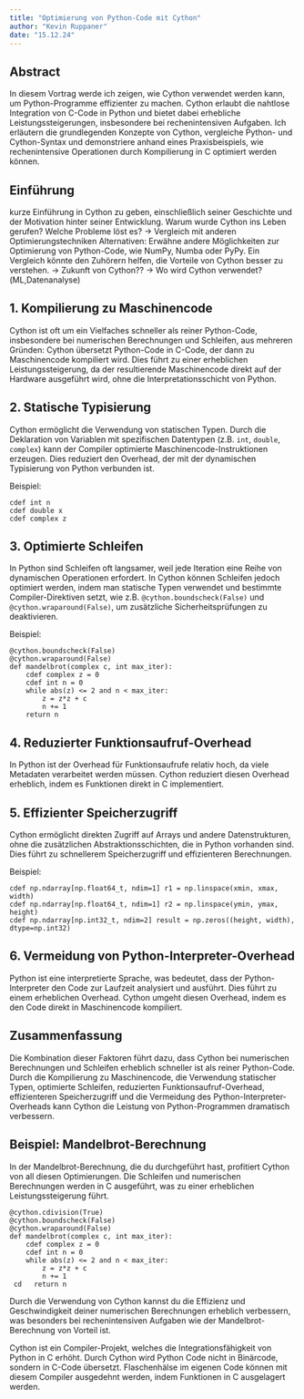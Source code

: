 ```yaml
---
title: "Optimierung von Python-Code mit Cython"
author: "Kevin Ruppaner"
date: "15.12.24"
---
```


## **Abstract**

In diesem Vortrag werde ich zeigen, wie Cython verwendet werden kann, um Python-Programme effizienter zu machen. Cython erlaubt die nahtlose Integration von C-Code in Python und bietet dabei erhebliche Leistungssteigerungen, insbesondere bei rechenintensiven Aufgaben. Ich erläutern die grundlegenden Konzepte von Cython, vergleiche Python- und Cython-Syntax und demonstriere anhand eines Praxisbeispiels, wie rechenintensive Operationen durch Kompilierung in C optimiert werden können.

## Einführung

kurze Einführung in Cython zu geben, einschließlich seiner Geschichte und der Motivation hinter seiner Entwicklung. Warum wurde Cython ins Leben gerufen? Welche Probleme löst es?
-> Vergleich mit anderen Optimierungstechniken
Alternativen: Erwähne andere Möglichkeiten zur Optimierung von Python-Code, wie NumPy, Numba oder PyPy. Ein Vergleich könnte den Zuhörern helfen, die Vorteile von Cython besser zu verstehen.
-> Zukunft von Cython??
-> Wo wird Cython verwendet?(ML,Datenanalyse)

## 1. **Kompilierung zu Maschinencode**

Cython ist oft um ein Vielfaches schneller als reiner Python-Code, insbesondere bei numerischen Berechnungen und Schleifen, aus mehreren Gründen:
Cython übersetzt Python-Code in C-Code, der dann zu Maschinencode kompiliert wird. Dies führt zu einer erheblichen Leistungssteigerung, da der resultierende Maschinencode direkt auf der Hardware ausgeführt wird, ohne die Interpretationsschicht von Python.

## 2. **Statische Typisierung**

Cython ermöglicht die Verwendung von statischen Typen. Durch die Deklaration von Variablen mit spezifischen Datentypen (z.B. `int`, `double`, `complex`) kann der Compiler optimierte Maschinencode-Instruktionen erzeugen. Dies reduziert den Overhead, der mit der dynamischen Typisierung von Python verbunden ist.

Beispiel:

```cython
cdef int n
cdef double x
cdef complex z
```

## 3. **Optimierte Schleifen**

In Python sind Schleifen oft langsamer, weil jede Iteration eine Reihe von dynamischen Operationen erfordert. In Cython können Schleifen jedoch optimiert werden, indem man statische Typen verwendet und bestimmte Compiler-Direktiven setzt, wie z.B. `@cython.boundscheck(False)` und `@cython.wraparound(False)`, um zusätzliche Sicherheitsprüfungen zu deaktivieren.

Beispiel:

```cython
@cython.boundscheck(False)
@cython.wraparound(False)
def mandelbrot(complex c, int max_iter):
    cdef complex z = 0
    cdef int n = 0
    while abs(z) <= 2 and n < max_iter:
        z = z*z + c
        n += 1
    return n
```

## 4. **Reduzierter Funktionsaufruf-Overhead**

In Python ist der Overhead für Funktionsaufrufe relativ hoch, da viele Metadaten verarbeitet werden müssen. Cython reduziert diesen Overhead erheblich, indem es Funktionen direkt in C implementiert.

## 5. **Effizienter Speicherzugriff**

Cython ermöglicht direkten Zugriff auf Arrays und andere Datenstrukturen, ohne die zusätzlichen Abstraktionsschichten, die in Python vorhanden sind. Dies führt zu schnellerem Speicherzugriff und effizienteren Berechnungen.

Beispiel:

```cython
cdef np.ndarray[np.float64_t, ndim=1] r1 = np.linspace(xmin, xmax, width)
cdef np.ndarray[np.float64_t, ndim=1] r2 = np.linspace(ymin, ymax, height)
cdef np.ndarray[np.int32_t, ndim=2] result = np.zeros((height, width), dtype=np.int32)
```

## 6. **Vermeidung von Python-Interpreter-Overhead**

Python ist eine interpretierte Sprache, was bedeutet, dass der Python-Interpreter den Code zur Laufzeit analysiert und ausführt. Dies führt zu einem erheblichen Overhead. Cython umgeht diesen Overhead, indem es den Code direkt in Maschinencode kompiliert.

## Zusammenfassung

Die Kombination dieser Faktoren führt dazu, dass Cython bei numerischen Berechnungen und Schleifen erheblich schneller ist als reiner Python-Code. Durch die Kompilierung zu Maschinencode, die Verwendung statischer Typen, optimierte Schleifen, reduzierten Funktionsaufruf-Overhead, effizienteren Speicherzugriff und die Vermeidung des Python-Interpreter-Overheads kann Cython die Leistung von Python-Programmen dramatisch verbessern.

## Beispiel: Mandelbrot-Berechnung

In der Mandelbrot-Berechnung, die du durchgeführt hast, profitiert Cython von all diesen Optimierungen. Die Schleifen und numerischen Berechnungen werden in C ausgeführt, was zu einer erheblichen Leistungssteigerung führt.

```cython
@cython.cdivision(True)
@cython.boundscheck(False)
@cython.wraparound(False)
def mandelbrot(complex c, int max_iter):
    cdef complex z = 0
    cdef int n = 0
    while abs(z) <= 2 and n < max_iter:
        z = z*z + c
        n += 1
 cd   return n
```

Durch die Verwendung von Cython kannst du die Effizienz und Geschwindigkeit deiner numerischen Berechnungen erheblich verbessern, was besonders bei rechenintensiven Aufgaben wie der Mandelbrot-Berechnung von Vorteil ist.

Cython ist ein Compiler-Projekt, welches die Integrationsfähigkeit von Python in C erhöht. Durch Cython wird Python Code nicht in Binärcode, sondern in C-Code übersetzt. Flaschenhälse im eigenen Code können mit diesem Compiler ausgedehnt werden, indem Funktionen in C ausgelagert werden.

<!-- ## Compiler- und Interpretersprachen

![Alt-Text](https://www.data-science-architect.de/wp-content/uploads/2019/03/compInt.jpg)

## Python

![Alt-Text](https://www.data-science-architect.de/wp-content/uploads/2019/03/pythonAusf%C3%BChrung.jpg) -->
